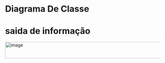 # Diagrama De Classe

# saida de informação
<img width="1155" height="54" alt="image" src="https://github.com/user-attachments/assets/568bd607-e0f5-4794-a297-c8c71fa4f9b9" />
